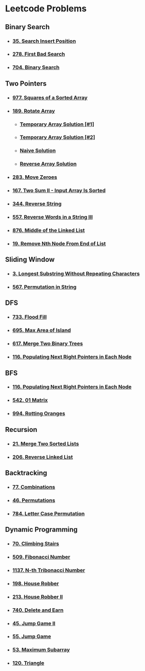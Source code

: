 # Leetcode Problems

## Binary Search

- ### [35. Search Insert Position](binary_search/35_search_insert_position)
- ### [278. First Bad Search](binary_search/278_first_bad_version)
- ### [704. Binary Search](binary_search/704_binary_search)

## Two Pointers

- ### [977. Squares of a Sorted Array](two_pointers/977_squares_of_a_sorted_array)
- ### [189. Rotate Array](two_pointers/189_rotate_array)
  - ### [Temporary Array Solution [#1]](two_pointers/189_rotate_array/temp_array_solution/solution_1)
  - ### [Temporary Array Solution [#2]](two_pointers/189_rotate_array/temp_array_solution/solution_2)
  - ### [Naive Solution](two_pointers/189_rotate_array/naive_solution)
  - ### [Reverse Array Solution](two_pointers/189_rotate_array/reverse_array_solution)
- ### [283. Move Zeroes](two_pointers/283_move_zeroes)
- ### [167. Two Sum II - Input Array Is Sorted](two_pointers/167_two_sum_sorted_array)
- ### [344. Reverse String](two_pointers/344_reverse_string)
- ### [557. Reverse Words in a String III](two_pointers/557_reverse_words_in_a_string_III)
- ### [876. Middle of the Linked List](two_pointers/876_middle_of_the_linked_list)
- ### [19. Remove Nth Node From End of List](two_pointers/19_remove_nth_node_from_end_of_list)

## Sliding Window

- ### [3. Longest Substring Without Repeating Characters](sliding_window/3_longest_substring_without_repeating_characters)
- ### [567. Permutation in String](sliding_window/567_permutation_in_string)

## DFS

- ### [733. Flood Fill](dfs/733_flood_fill)
- ### [695. Max Area of Island](dfs/695_max_area_of_island)
- ### [617. Merge Two Binary Trees](dfs/617_merge_two_binary_trees)
- ### [116. Populating Next Right Pointers in Each Node](dfs/116_populating_next_right_pointers_in_each_node)

## BFS
- ### [116. Populating Next Right Pointers in Each Node](bfs/116_populating_next_right_pointers_in_each_node)
- ### [542. 01 Matrix](bfs/542_01_matrix)
- ### [994. Rotting Oranges](bfs/994_rotting_oranges)

## Recursion
- ### [21. Merge Two Sorted Lists](recursion/21_merge_two_sorted_lists)
- ### [206. Reverse Linked List](recursion/206_reverse_linked_list)

## Backtracking
- ### [77. Combinations](backtracking/77_combinations)
- ### [46. Permutations](backtracking/46_permutations)
- ### [784. Letter Case Permutation](backtracking/784_letter_case_permutation)

## Dynamic Programming
- ### [70. Climbing Stairs](dynamic_programming/70_climbing_stairs)
- ### [509. Fibonacci Number](dynamic_programming/509_fibonacci_number)
- ### [1137. N-th Tribonacci Number](dynamic_programming/1137_nth_tribonacci_number)
- ### [198. House Robber](dynamic_programming/198_house_robber)
- ### [213. House Robber II](dynamic_programming/213_house_robber_II)
- ### [740. Delete and Earn](dynamic_programming/740_delete_and_earn)
- ### [45. Jump Game II](dynamic_programming/45_jump_game_II)
- ### [55. Jump Game](dynamic_programming/55_jump_game)
- ### [53. Maximum Subarray](dynamic_programming/53_maximum_subarray)
- ### [120. Triangle](dynamic_programming/120_triangle)